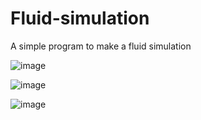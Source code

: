 # Fluid-simulation
A simple program to make a fluid simulation

![image](https://github.com/Coder-5657/Fluid-simulation/assets/157788773/23b0ac75-01c6-44ff-b0e8-811668d9639d)

![image](https://github.com/Coder-5657/Fluid-simulation/assets/157788773/c5fc1a8d-0f16-470e-8169-ed6f9487f280)

![image](https://github.com/Coder-5657/Fluid-simulation/assets/157788773/f8915baa-3ca2-4ae0-b656-2c3acb629ddc)
